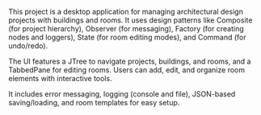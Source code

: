 This project is a desktop application for managing architectural design projects with buildings and rooms. It uses design patterns like Composite (for project hierarchy), Observer (for messaging), Factory (for creating nodes and loggers), State (for room editing modes), and Command (for undo/redo).

The UI features a JTree to navigate projects, buildings, and rooms, and a TabbedPane for editing rooms. Users can add, edit, and organize room elements with interactive tools.

It includes error messaging, logging (console and file), JSON-based saving/loading, and room templates for easy setup.
